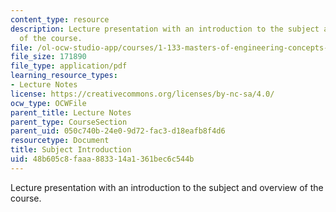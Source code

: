 ```yaml
---
content_type: resource
description: Lecture presentation with an introduction to the subject and overview
  of the course.
file: /ol-ocw-studio-app/courses/1-133-masters-of-engineering-concepts-of-engineering-practice-fall-2007/48b605c8faaa883314a1361bec6c544b_lec_01.pdf
file_size: 171890
file_type: application/pdf
learning_resource_types:
- Lecture Notes
license: https://creativecommons.org/licenses/by-nc-sa/4.0/
ocw_type: OCWFile
parent_title: Lecture Notes
parent_type: CourseSection
parent_uid: 050c740b-24e0-9d72-fac3-d18eafb8f4d6
resourcetype: Document
title: Subject Introduction
uid: 48b605c8-faaa-8833-14a1-361bec6c544b
---
```

Lecture presentation with an introduction to the subject and overview of the course.
